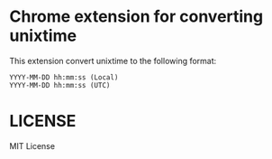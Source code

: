 # Chrome extension for converting unixtime

This extension convert unixtime to the following format:

    YYYY-MM-DD hh:mm:ss (Local)
    YYYY-MM-DD hh:mm:ss (UTC)
    
# LICENSE

MIT License
